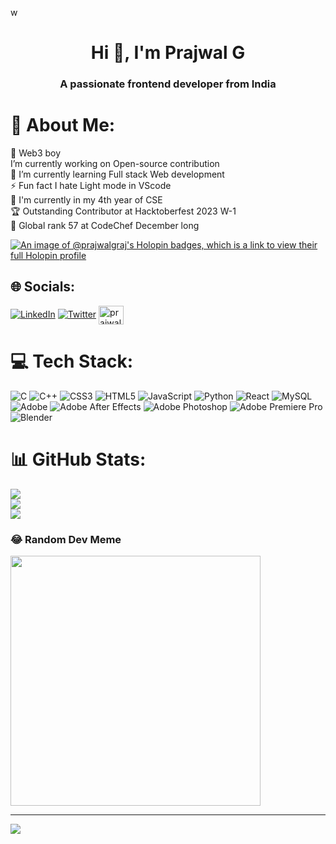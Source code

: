 w<h1 align="center">Hi 👋, I'm Prajwal G</h1>
<h3 align="center">A passionate frontend developer from India</h3>

# 💫 About Me:
🔭 Web3 boy <br> I’m currently working on Open-source contribution<br>🌱 I’m currently learning Full stack Web development<br>⚡  Fun fact I hate Light mode in VScode<br>📌 I'm currently in my 4th year of CSE<br>🏆 Outstanding Contributor at Hacktoberfest 2023 W-1<br>👾 Global rank 57 at CodeChef December long

[![An image of @prajwalgraj's Holopin badges, which is a link to view their full Holopin profile](https://holopin.me/prajwalgraj)](https://holopin.io/@prajwalgraj)

## 🌐 Socials:
[![LinkedIn](https://img.shields.io/badge/LinkedIn-%230077B5.svg?logo=linkedin&logoColor=white)](https://www.linkedin.com/in/prajwal-g-617908247/) [![Twitter](https://img.shields.io/badge/Twitter-%231DA1F2.svg?logo=Twitter&logoColor=white)](https://twitter.com/Prajwalrajjj) <a href="https://www.codechef.com/users/prajwalraj" target="blank"><img align="center" src="https://cdn.jsdelivr.net/npm/simple-icons@3.1.0/icons/codechef.svg" alt="prajwalraj" height="30" width="40" /></a>

# 💻 Tech Stack:
![C](https://img.shields.io/badge/c-%2300599C.svg?style=flat&logo=c&logoColor=white) ![C++](https://img.shields.io/badge/c++-%2300599C.svg?style=flat&logo=c%2B%2B&logoColor=white) ![CSS3](https://img.shields.io/badge/css3-%231572B6.svg?style=flat&logo=css3&logoColor=white) ![HTML5](https://img.shields.io/badge/html5-%23E34F26.svg?style=flat&logo=html5&logoColor=white) ![JavaScript](https://img.shields.io/badge/javascript-%23323330.svg?style=flat&logo=javascript&logoColor=%23F7DF1E) ![Python](https://img.shields.io/badge/python-3670A0?style=flat&logo=python&logoColor=ffdd54) ![React](https://img.shields.io/badge/react-%2320232a.svg?style=flat&logo=react&logoColor=%2361DAFB) ![MySQL](https://img.shields.io/badge/mysql-%2300000f.svg?style=flat&logo=mysql&logoColor=white) ![Adobe](https://img.shields.io/badge/adobe-%23FF0000.svg?style=flat&logo=adobe&logoColor=white) ![Adobe After Effects](https://img.shields.io/badge/Adobe%20After%20Effects-9999FF.svg?style=flat&logo=Adobe%20After%20Effects&logoColor=white) ![Adobe Photoshop](https://img.shields.io/badge/adobe%20photoshop-%2331A8FF.svg?style=flat&logo=adobe%20photoshop&logoColor=white) ![Adobe Premiere Pro](https://img.shields.io/badge/Adobe%20Premiere%20Pro-9999FF.svg?style=flat&logo=Adobe%20Premiere%20Pro&logoColor=white) ![Blender](https://img.shields.io/badge/blender-%23F5792A.svg?style=flat&logo=blender&logoColor=white)
# 📊 GitHub Stats:
![](https://github-readme-stats.vercel.app/api?username=PrajwalGraj&theme=city_light&hide_border=false&include_all_commits=true&count_private=false)<br/>
![](https://github-readme-streak-stats.herokuapp.com/?user=PrajwalGraj&theme=city_light&hide_border=false)<br/>
![](https://github-readme-stats.vercel.app/api/top-langs/?username=PrajwalGraj&theme=city_light&hide_border=false&include_all_commits=true&count_private=false&layout=compact)

### 😂 Random Dev Meme
<img src='https://randommeme-five.vercel.app/' style="height: 400px;"/>

---
[![](https://visitcount.itsvg.in/api?id=PrajwalGraj&icon=0&color=0)](https://visitcount.itsvg.in)

<!-- Proudly created with GPRM ( https://gprm.itsvg.in ) -->
